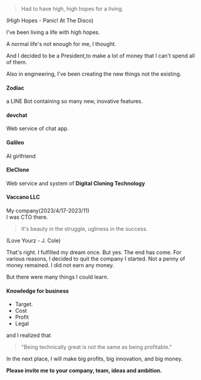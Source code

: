> Had to have high, high hopes for a living.

(High Hopes - Panic! At The Disco)

I've been living a life with high hopes.

A normal life's not enough for me, I thought.

And I decided to be a President,to make a lot of money that I can't spend all of them.

Also in engineering, I've been creating the new things not the existing.

#### Zodiac
a LINE Bot containing so many new, inovative features.
#### devchat
Web service of chat app.

#### Galileo
AI girlfriend

#### EleClone
Web service and system of
**Digital Cloning Technology**

#### Vaccano LLC
My company(2023/4/17-2023/11) <br>
I was CTO there.

> It's beauty in the struggle, ugliness in the success.

(Love Yourz - J. Cole)

That's right. I fulfilled my dream once.
But yes. The end has come.
For various reasons, I decided to quit the company I started.
Not a penny of money remained. I did not earn any money.

But there were many things I could learn.
#### Knowledge for business
- Target.
- Cost
- Profit
- Legal

and I realized that
> "Being technically great is not the same as being profitable."

In the next place, I will make big profits, big innovation, and big money.

**Please invite me to your company, team, ideas and ambition.**
<!---
koutamanto/koutamanto is a ✨ special ✨ repository because its `README.md` (this file) appears on your GitHub profile.
You can click the Preview link to take a look at your changes.
--->
